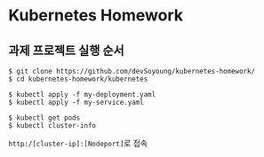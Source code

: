 # Kubernetes Homework
## 과제 프로젝트 실행 순서
```
$ git clone https://github.com/devSoyoung/kubernetes-homework/
$ cd kubernetes-homework/kubernetes
```

```
$ kubectl apply -f my-deployment.yaml
$ kubectl apply -f my-service.yaml
```

```
$ kubectl get pods
$ kubectl cluster-info
```

`http:/[cluster-ip]:[Nodeport]`로 접속
